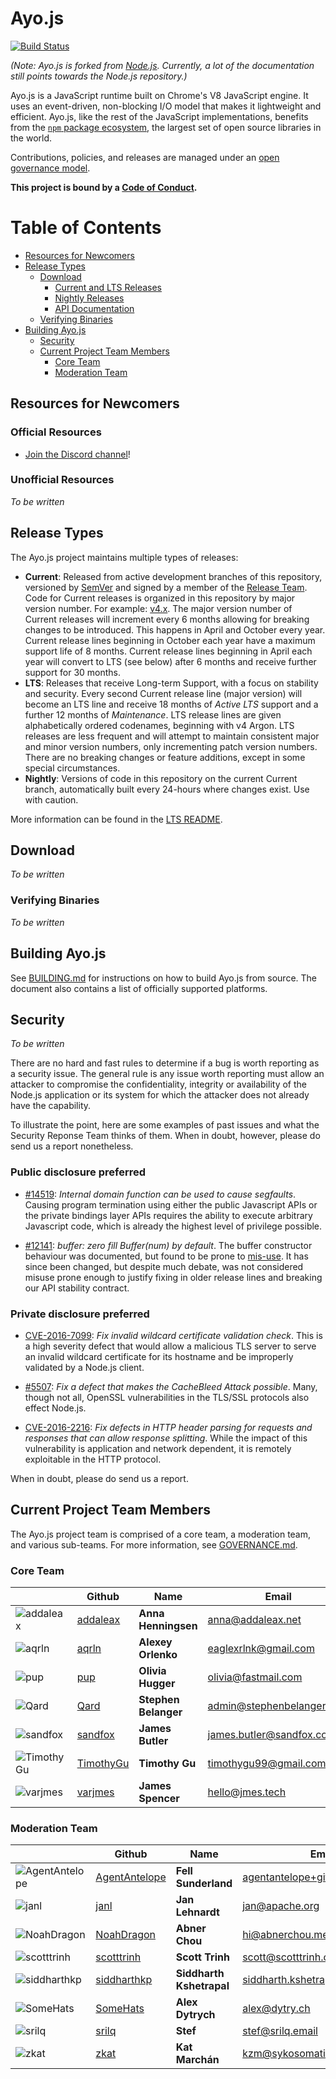 # Ayo.js

[![Build Status](https://travis-ci.org/ayojs/ayo.svg?style=flat&branch=latest)](https://travis-ci.org/ayojs/ayo?branch=latest)

_(Note: Ayo.js is forked from [Node.js][]. Currently, a lot of the documentation
still points towards the Node.js repository.)_

Ayo.js is a JavaScript runtime built on Chrome's V8 JavaScript engine. It
uses an event-driven, non-blocking I/O model that makes it lightweight and
efficient. Ayo.js, like the rest of the JavaScript
implementations, benefits from the [`npm` package ecosystem][], the largest set
of open source libraries in the world.

Contributions, policies, and releases are managed under an
[open governance model](./GOVERNANCE.md).

**This project is bound by a [Code of Conduct][].**

# Table of Contents

* [Resources for Newcomers](#resources-for-newcomers)
* [Release Types](#release-types)
  * [Download](#download)
    * [Current and LTS Releases](#current-and-lts-releases)
    * [Nightly Releases](#nightly-releases)
    * [API Documentation](#api-documentation)
  * [Verifying Binaries](#verifying-binaries)
* [Building Ayo.js](#building-ayojs)
  * [Security](#security)
  * [Current Project Team Members](#current-project-team-members)
    * [Core Team](#core-team)
    * [Moderation Team](#moderation-team)

## Resources for Newcomers

### Official Resources

* [Join the Discord channel]!

### Unofficial Resources

_To be written_

## Release Types

The Ayo.js project maintains multiple types of releases:

* **Current**: Released from active development branches of this repository,
  versioned by [SemVer](http://semver.org/) and signed by a member of the
  [Release Team](#release-team).
  Code for Current releases is organized in this repository by major version
  number. For example: [v4.x](https://github.com/nodejs/node/tree/v4.x).
  The major version number of Current releases will increment every 6 months
  allowing for breaking changes to be introduced. This happens in April and
  October every year. Current release lines beginning in October each year have
  a maximum support life of 8 months. Current release lines beginning in April
  each year will convert to LTS (see below) after 6 months and receive further
  support for 30 months.
* **LTS**: Releases that receive Long-term Support, with a focus on stability
  and security. Every second Current release line (major version) will become an
  LTS line and receive 18 months of _Active LTS_ support and a further 12
  months of _Maintenance_. LTS release lines are given alphabetically
  ordered codenames, beginning with v4 Argon. LTS releases are less frequent
  and will attempt to maintain consistent major and minor version numbers,
  only incrementing patch version numbers. There are no breaking changes or
  feature additions, except in some special circumstances.
* **Nightly**: Versions of code in this repository on the current Current
  branch, automatically built every 24-hours where changes exist. Use with
  caution.

More information can be found in the [LTS README](https://github.com/nodejs/LTS/).

## Download

_To be written_

### Verifying Binaries

_To be written_

## Building Ayo.js

See [BUILDING.md](BUILDING.md) for instructions on how to build
Ayo.js from source. The document also contains a list of
officially supported platforms.

## Security

_To be written_

There are no hard and fast rules to determine if a bug is worth reporting as
a security issue. The general rule is any issue worth reporting
must allow an attacker to compromise the confidentiality, integrity
or availability of the Node.js application or its system for which the attacker
does not already have the capability.

To illustrate the point, here are some examples of past issues and what the
Security Reponse Team thinks of them. When in doubt, however, please do send
us a report nonetheless.


### Public disclosure preferred

- [#14519](https://github.com/nodejs/node/issues/14519): _Internal domain
  function can be used to cause segfaults_. Causing program termination using
  either the public Javascript APIs or the private bindings layer APIs requires
  the ability to execute arbitrary Javascript code, which is already the highest
  level of privilege possible.

- [#12141](https://github.com/nodejs/node/pull/12141): _buffer: zero fill
  Buffer(num) by default_. The buffer constructor behaviour was documented,
  but found to be prone to [mis-use](https://snyk.io/blog/exploiting-buffer/).
  It has since been changed, but despite much debate, was not considered misuse
  prone enough to justify fixing in older release lines and breaking our
  API stability contract.

### Private disclosure preferred

- [CVE-2016-7099](https://nodejs.org/en/blog/vulnerability/september-2016-security-releases/):
  _Fix invalid wildcard certificate validation check_. This is a high severity
  defect that would allow a malicious TLS server to serve an invalid wildcard
  certificate for its hostname and be improperly validated by a Node.js client.

- [#5507](https://github.com/nodejs/node/pull/5507): _Fix a defect that makes
  the CacheBleed Attack possible_. Many, though not all, OpenSSL vulnerabilities
  in the TLS/SSL protocols also effect Node.js.

- [CVE-2016-2216](https://nodejs.org/en/blog/vulnerability/february-2016-security-releases/):
  _Fix defects in HTTP header parsing for requests and responses that can allow
  response splitting_. While the impact of this vulnerability is application and
  network dependent, it is remotely exploitable in the HTTP protocol.

When in doubt, please do send us a report.

## Current Project Team Members

The Ayo.js project team is comprised of a core team, a moderation team, and
various sub-teams. For more information, see [GOVERNANCE.md](./GOVERNANCE.md).

### Core Team

| | Github | Name | Email | Pronouns |
| ---| --- | --- | --- | --- |
| ![addaleax](https://avatars2.githubusercontent.com/u/899444?v=4&s=64) | [addaleax](https://github.com/addaleax) | **Anna Henningsen** | anna@addaleax.net | she/her |
| ![aqrln](https://avatars0.githubusercontent.com/u/4923335?v=4&s=64) | [aqrln](https://github.com/aqrln) | **Alexey Orlenko** | eaglexrlnk@gmail.com | he/him |
| ![pup](https://avatars0.githubusercontent.com/u/6078550?v=4&s=64) | [pup](https://github.com/pup) | **Olivia Hugger** | olivia@fastmail.com | she/her |
| ![Qard](https://avatars1.githubusercontent.com/u/205482?v=4&s=64) | [Qard](https://github.com/Qard) | **Stephen Belanger** | admin@stephenbelanger.com | he/they |
| ![sandfox](https://avatars1.githubusercontent.com/u/260919?v=4&s=64) | [sandfox](https://github.com/sandfox) | **James Butler** | james.butler@sandfox.co.u | they/he |
| ![TimothyGu](https://avatars1.githubusercontent.com/u/1538624?v=4&s=64) | [TimothyGu](https://github.com/TimothyGu) | **Timothy Gu** | timothygu99@gmail.com | he/him |
| ![varjmes](https://avatars0.githubusercontent.com/u/542140?v=4&s=64) | [varjmes](https://github.com/varjmes) |  **James Spencer** | hello@jmes.tech | they/them |

### Moderation Team

| | Github | Name | Email | Pronouns |
| ---| --- | --- | --- | --- |
| ![AgentAntelope](https://avatars1.githubusercontent.com/u/1962412?v=4&s=64) | [AgentAntelope](https://github.com/AgentAntelope) | **Fell Sunderland** | agentantelope+github@gmail.com | he/him |
| ![janl](https://avatars1.githubusercontent.com/u/11321?v=4&s=64) | [janl](https://github.com/janl) | **Jan Lehnardt** | jan@apache.org | he/him |
| ![NoahDragon](https://avatars3.githubusercontent.com/u/5704064?v=4&s=64) | [NoahDragon](https://github.com/NoahDragon) | **Abner Chou** | hi@abnerchou.me | he/him |
| ![scotttrinh](https://avatars2.githubusercontent.com/u/1682194?v=4&s=64) | [scotttrinh](https://github.com/scotttrinh) | **Scott Trinh** | scott@scotttrinh.com | he/him |
| ![siddharthkp](https://avatars0.githubusercontent.com/u/1863771?v=4&s=64) | [siddharthkp](https://github.com/siddharthkp) | **Siddharth Kshetrapal** | siddharth.kshetrapal@gmail.com | he/him |
| ![SomeHats](https://avatars1.githubusercontent.com/u/1489520?v=4&s=64) | [SomeHats](https://github.com/SomeHats) | **Alex Dytrych** | alex@dytry.ch | she/they |
| ![srilq](https://avatars3.githubusercontent.com/u/18026180?v=4&s=64) | [srilq](https://github.com/srilq) | **Stef** | stef@srilq.email | they/them |
| ![zkat](https://avatars2.githubusercontent.com/u/17535?v=4&s=64) | [zkat](https://github.com/zkat) | **Kat Marchán** | kzm@sykosomatic.org | they/them |

[Node.js]: https://github.com/nodejs/node
[`npm` package ecosystem]: https://www.npmjs.com
[Join the Discord channel]: https://discord.gg/hCgptwH
[Website]: https://nodejs.org/en/
[Contributing to the project]: CONTRIBUTING.md
[Node.js Help]: https://github.com/nodejs/help
[#node.js on chat.freenode.net]: https://webchat.freenode.net?channels=node.js&uio=d4
[#node-dev on chat.freenode.net]: https://webchat.freenode.net?channels=node-dev&uio=d4
[Code of Conduct]: https://github.com/ayojs/ayo/blob/latest/CODE_OF_CONDUCT.md
